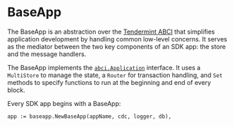 # BaseApp

The BaseApp is an abstraction over the [Tendermint
ABCI](https://github.com/tendermint/abci) that
simplifies application development by handling common low-level concerns.
It serves as the mediator between the two key components of an SDK app: the store
and the message handlers.

The BaseApp implements the
[`abci.Application`](https://godoc.org/github.com/tendermint/abci/types#Application) interface. 
It uses a `MultiStore` to manage the state, a `Router` for transaction handling, and 
`Set` methods to specify functions to run at the beginning and end of every
block. 

Every SDK app begins with a BaseApp:

```
app := baseapp.NewBaseApp(appName, cdc, logger, db),
```

